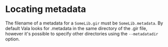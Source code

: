 

Locating metadata
=================

The filename of a metadata for a `SomeLib.gir` must be `SomeLib.metadata`. By default Vala looks for .metadata in the same directory of the .gir file, however it's possible to specify other directories using the `--metadatadir` option.

